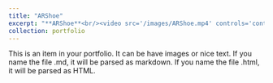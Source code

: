 ```yaml
---
title: "ARShoe"
excerpt: "**ARShoe**<br/><video src='/images/ARShoe.mp4' controls='controls'>"
collection: portfolio
---
```


This is an item in your portfolio. It can be have images or nice text. If you name the file .md, it will be parsed as markdown. If you name the file .html, it will be parsed as HTML. 
